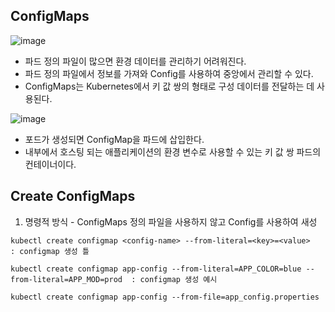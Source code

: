 ## ConfigMaps

![image](https://user-images.githubusercontent.com/81672260/169731244-02b85370-1f0f-4b94-aa26-055805aada3f.png)
- 파드 정의 파일이 많으면 환경 데이터를 관리하기 어려워진다.
- 파드 정의 파일에서 정보를 가져와 Config를 사용하여 중앙에서 관리할 수 있다.
- ConfigMaps는 Kubernetes에서 키 값 쌍의 형태로 구성 데이터를 전달하는 데 사용된다.



![image](https://user-images.githubusercontent.com/81672260/169731373-fe583033-d575-441f-bbd8-ac6b5d051dda.png)
- 포드가 생성되면 ConfigMap을 파드에 삽입한다.
- 내부에서 호스팅 되는 애플리케이션의 환경 변수로 사용할 수 있는 키 값 쌍 파드의 컨테이너이다.

## Create ConfigMaps

1. 명령적 방식 - ConfigMaps 정의 파일을 사용하지 않고 Config를 사용하여 새성

```
kubectl create configmap <config-name> --from-literal=<key>=<value>   : configmap 생성 틀

kubectl create configmap app-config --from-literal=APP_COLOR=blue --from-literal=APP_MOD=prod  : configmap 생성 예시

kubectl create configmap app-config --from-file=app_config.properties

```

